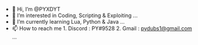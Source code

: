 - 👋 Hi, I’m @PYXDYT
- 👀 I’m interested in Coding, Scripting & Exploiting ...
- 🌱 I’m currently learning Lua, Python & Java ...
- 📫 How to reach me 1. Discord : PY#9528 2. Gmail : pydubs1@gmail.com ...

<!---
PYXDYT/PYXDYT is a ✨ special ✨ repository because its `README.md` (this file) appears on your GitHub profile.
You can click the Preview link to take a look at your changes.
--->

